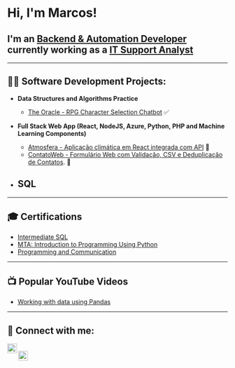 <h1>Hi, I'm Marcos! <br/></h1>
<h2> I'm an <a href="https://github.com/marcosdomingues1994">Backend & Automation Developer </a> currently working as a <a href="https://www.linkedin.com/in/marcos-domingues-651253137/">IT Support Analyst</a></h2>

---

<h2>👨‍💻 Software Development Projects:</h2> 

- <b>Data Structures and Algorithms Practice</b>  
  - [The Oracle - RPG Character Selection Chatbot](https://github.com/marcosdomingues1994/RPG_Class_Chatbot) ✅  

- <b>Full Stack Web App (React, NodeJS, Azure, Python, PHP and Machine Learning Components)</b>  
  - [Atmosfera - Aplicação climática em React integrada com API](https://github.com/marcosdomingues1994/Atmosfera-React-API) 🔨  
  - [ContatoWeb - Formulário Web com Validação, CSV e Deduplicação de Contatos](https://github.com/marcosdomingues1994/ContatoWeb). 🔨
  
- <b>SQL</b>  
  -  

---

<h2>🎓 Certifications</h2>

- [Intermediate SQL](https://media.licdn.com/dms/image/v2/D4D2DAQFcnwLe_7oE1w/profile-treasury-document-cover-images_480/profile-treasury-document-cover-images_480/0/1734446874850?e=1739898000&v=beta&t=-77Q6iOLj5F2zLuDcBB8mQuzwil0DU8OrG1Ep83p6FE)
- [MTA: Introduction to Programming Using Python](https://media.licdn.com/dms/image/v2/D4D2DAQGLKYCh_B5l5w/profile-treasury-document-cover-images_480/profile-treasury-document-cover-images_480/0/1733131903675?e=1739898000&v=beta&t=bYCiVAEXRhFvizrTUj1FP16vj0O2s4yzyoqdRO865Co)
- [Programming and Communication](https://certificados.descomplica.com.br/graduacao/6896f558a203bd4a0fc26f4fe3634770c0d399fa223ebb939bc7cb4acaaee29a)

---

<h2>📺 Popular YouTube Videos</h2>

- [Working with data using Pandas](https://www.youtube.com/watch?v=vmEHCJofslg)

---

<h2> 🤳 Connect with me:</h2>

[<img align="left" alt="marcosdomingues1994 | LinkedIn" width="22px" src="https://cdn.jsdelivr.net/npm/simple-icons@v3/icons/linkedin.svg" />][linkedin]  
[<img align="left" alt="marcosdomingues1994 | Instagram" width="22px" src="https://cdn.jsdelivr.net/npm/simple-icons@v3/icons/instagram.svg" />][instagram]

[linkedin]: https://www.linkedin.com/in/marcos-domingues-651253137/  
[instagram]: https://www.instagram.com/mdomingues30/
